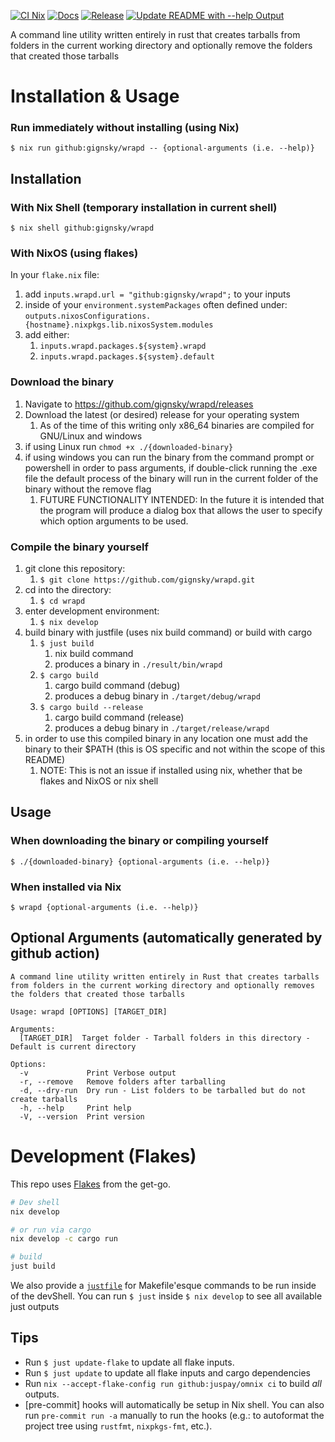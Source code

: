 [![CI Nix](https://github.com/gignsky/wrap/actions/workflows/ci-nix.yml/badge.svg)](https://github.com/gignsky/wrap/actions/workflows/ci-nix.yml)
[![Docs](https://github.com/gignsky/wrap/actions/workflows/docs.yml/badge.svg)](https://github.com/gignsky/wrap/actions/workflows/docs.yml)
[![Release](https://github.com/gignsky/wrap/actions/workflows/release.yml/badge.svg)](https://github.com/gignsky/wrap/actions/workflows/release.yml)
[![Update README with --help Output](https://github.com/gignsky/wrap/actions/workflows/help-to-readme.yml/badge.svg)](https://github.com/gignsky/wrap/actions/workflows/help-to-readme.yml)

A command line utility written entirely in rust that creates tarballs from folders in the current working directory and optionally remove the folders that created those tarballs

# Installation & Usage
### Run immediately without installing (using Nix)
`$ nix run github:gignsky/wrapd -- {optional-arguments (i.e. --help)}`

## Installation
### With Nix Shell (temporary installation in current shell)
`$ nix shell github:gignsky/wrapd`

### With NixOS (using flakes)
In your `flake.nix` file: 
1. add `inputs.wrapd.url = "github:gignsky/wrapd";` to your inputs
2. inside of your `environment.systemPackages` often defined under: `outputs.nixosConfigurations.{hostname}.nixpkgs.lib.nixosSystem.modules`
3. add either:
   1. `inputs.wrapd.packages.${system}.wrapd`
   2. `inputs.wrapd.packages.${system}.default`

### Download the binary
1. Navigate to https://github.com/gignsky/wrapd/releases
2. Download the latest (or desired) release for your operating system
   1. As of the time of this writing only x86_64 binaries are compiled for GNU/Linux and windows
3. if using Linux run `chmod +x ./{downloaded-binary}`
4. if using windows you can run the binary from the command prompt or powershell in order to pass arguments, if double-click running the .exe file the default process of the binary will run in the current folder of the binary without the remove flag
   1. FUTURE FUNCTIONALITY INTENDED: In the future it is intended that the program will produce a dialog box that allows the user to specify which option arguments to be used. 

### Compile the binary yourself
1. git clone this repository:
   1. `$ git clone https://github.com/gignsky/wrapd.git`
2. cd into the directory:
   1. `$ cd wrapd`
3. enter development environment:
   1. `$ nix develop`
4. build binary with justfile (uses nix build command) or build with cargo
   1. `$ just build`
      1. nix build command
      2. produces a binary in `./result/bin/wrapd`
   2. `$ cargo build`
      1. cargo build command (debug)
      2. produces a debug binary in `./target/debug/wrapd`
   3. `$ cargo build --release`
      1. cargo build command (release)
      2. produces a debug binary in `./target/release/wrapd`
5. in order to use this compiled binary in any location one must add the binary to their $PATH (this is OS specific and not within the scope of this README)
   1. NOTE: This is not an issue if installed using nix, whether that be flakes and NixOS or nix shell

## Usage

### When downloading the binary or compiling yourself   
`$ ./{downloaded-binary} {optional-arguments (i.e. --help)}`

### When installed via Nix
`$ wrapd {optional-arguments (i.e. --help)}`

## Optional Arguments (automatically generated by github action)
```
A command line utility written entirely in Rust that creates tarballs from folders in the current working directory and optionally removes the folders that created those tarballs

Usage: wrapd [OPTIONS] [TARGET_DIR]

Arguments:
  [TARGET_DIR]  Target folder - Tarball folders in this directory - Default is current directory

Options:
  -v             Print Verbose output
  -r, --remove   Remove folders after tarballing
  -d, --dry-run  Dry run - List folders to be tarballed but do not create tarballs
  -h, --help     Print help
  -V, --version  Print version
```

# Development (Flakes)

This repo uses [Flakes](https://nixos.asia/en/flakes) from the get-go.

```bash
# Dev shell
nix develop

# or run via cargo
nix develop -c cargo run

# build
just build
```

We also provide a [`justfile`](https://just.systems/) for Makefile'esque commands to be run inside of the devShell.
You can run `$ just` inside `$ nix develop` to see all available just outputs

## Tips

- Run `$ just update-flake` to update all flake inputs.
- Run `$ just update` to update all flake inputs and cargo dependencies
- Run `nix --accept-flake-config run github:juspay/omnix ci` to build _all_ outputs.
- [pre-commit] hooks will automatically be setup in Nix shell. You can also run `pre-commit run -a` manually to run the hooks (e.g.: to autoformat the project tree using `rustfmt`, `nixpkgs-fmt`, etc.).
